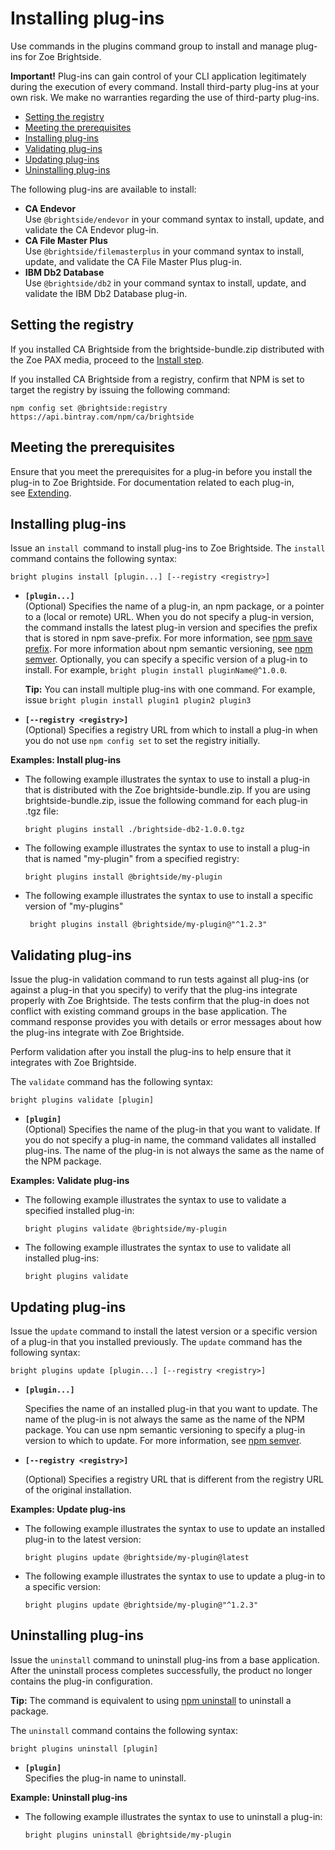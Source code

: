 # Installing plug-ins

Use commands in the plugins command group to install and manage plug-ins for Zoe Brightside.

**Important!** Plug-ins can gain control of your CLI application
legitimately during the execution of every command. Install third-party
plug-ins at your own risk. We make no warranties regarding
the use of third-party plug-ins.

  - [Setting the registry](#setting-the-registry)
  - [Meeting the prerequisites](#Meeting-the-prerequisites)
  - [Installing plug-ins](#installing-plug-ins)
  - [Validating plug-ins](#validating-plug-ins)
  - [Updating plug-ins](#updating-plug-ins)
  - [Uninstalling plug-ins](#uninstalling-plug-ins)


The following plug-ins are available to install:

  - **CA Endevor**  
    Use `@brightside/endevor` in your command syntax to install, update,
    and validate the CA Endevor plug-in. 
  - **CA File Master Plus**  
    Use `@brightside/filemasterplus` in your command syntax to install,
    update, and validate the CA File Master Plus plug-in. 
  - **IBM Db2 Database**  
    Use `@brightside/db2` in your command syntax to install, update, and
    validate the IBM Db2 Database plug-in. 

## Setting the registry

If you installed CA Brightside from the brightside-bundle.zip distributed with the Zoe PAX media, proceed to the [Install step](#installing-plug-ins).

If you installed CA Brightside from a registry, confirm that NPM is set to target the registry by issuing the following command: 

```
npm config set @brightside:registry https://api.bintray.com/npm/ca/brightside
```

## Meeting the prerequisites

Ensure that you meet the prerequisites for a plug-in before you install
the plug-in to Zoe Brightside. For documentation related to each plug-in,
see [Extending](cli-extending.md).

## Installing plug-ins

Issue an `install `command to install plug-ins to Zoe Brightside. The
`install` command contains the following syntax:

```
bright plugins install [plugin...] [--registry <registry>]
```

  - **`[plugin...]`**   
    (Optional) Specifies the name of a plug-in, an npm package, or a
    pointer to a (local or remote) URL. When you do not specify a
    plug-in version, the command installs the latest plug-in version and
    specifies the prefix that is stored in npm save-prefix. For more
    information, see [npm save prefix](https://docs.npmjs.com/misc/config#save-prefix). For more
    information about npm semantic versioning, see [npm semver](https://docs.npmjs.com/misc/semver). Optionally, you can
    specify a specific version of a plug-in to install. For example, `bright plugin install pluginName@^1.0.0`.

    **Tip:** You can install multiple plug-ins with one command. For
    example, issue `bright plugin install plugin1 plugin2 plugin3`

  - **`[--registry <registry>]`**  
    (Optional) Specifies a registry URL from which to install a plug-in
    when you do not use `npm config set` to set the registry initially. 

**Examples: Install plug-ins**

  - The following example illustrates the syntax to use to install a 
    plug-in that is distributed with the Zoe brightside-bundle.zip.
    If you are using brightside-bundle.zip, issue the following command for each plug-in .tgz file:
    
    ```
    bright plugins install ./brightside-db2-1.0.0.tgz
    ```

  - The following example illustrates the syntax to use to install a
    plug-in that is named "my-plugin" from a specified registry:

    ```
    bright plugins install @brightside/my-plugin
    ```

  - The following example illustrates the syntax to use to install a
    specific version of "my-plugins" 

    ```
     bright plugins install @brightside/my-plugin@"^1.2.3"
    ```
    

## Validating plug-ins

Issue the plug-in validation command to run tests against all plug-ins (or against a plug-in that you specify) to verify that the plug-ins integrate properly with Zoe Brightside. The tests confirm that the plug-in does not conflict with existing command groups in the base application. The command response provides you with details or error messages about how the plug-ins integrate with Zoe Brightside. 

Perform validation after you install the plug-ins to help ensure that it integrates with Zoe Brightside.

The `validate` command has the following syntax:

```
bright plugins validate [plugin]
```

  - **`[plugin]`**  
    (Optional) Specifies the name of the plug-in that you want to
    validate. If you do not specify a plug-in name, the command
    validates all installed plug-ins. The name of the plug-in is not
    always the same as the name of the NPM package.

**Examples: Validate plug-ins**

  - The following example illustrates the syntax to use to validate a
    specified installed plug-in:

    ```
    bright plugins validate @brightside/my-plugin
    ```

  - The following example illustrates the syntax to use to validate all
    installed plug-ins:

    ```
    bright plugins validate
    ```

## Updating plug-ins

Issue the `update` command to install the latest version or a specific
version of a plug-in that you installed previously. The `update` command
has the following syntax:

```
bright plugins update [plugin...] [--registry <registry>]
```

  - **`[plugin...]`** 

    Specifies the name of an installed plug-in that you want to update.
    The name of the plug-in is not always the same as the name of the
    NPM package. You can use npm semantic versioning to specify a
    plug-in version to which to update. For more information,
    see [npm semver](https://docs.npmjs.com/misc/semver).

  - **`[--registry <registry>]`**

    (Optional) Specifies a registry URL that is different from the
    registry URL of the original installation. 

**Examples: Update plug-ins**

  - The following example illustrates the syntax to use to update an
    installed plug-in to the latest version:

    ```
    bright plugins update @brightside/my-plugin@latest
    ```

  - The following example illustrates the syntax to use to update a
    plug-in to a specific version:

    ```
    bright plugins update @brightside/my-plugin@"^1.2.3"
    ```

## Uninstalling plug-ins

Issue the `uninstall` command to uninstall plug-ins from a base
application. After the uninstall process completes successfully,
the product no longer contains the plug-in
configuration.

**Tip:** The command is equivalent to using [npm uninstall](https://docs.npmjs.com/cli/uninstall) to uninstall a package.

The `uninstall` command contains the following syntax:

```
bright plugins uninstall [plugin]
```

  - **`[plugin]`**   
    Specifies the plug-in name to uninstall.

**Example: Uninstall plug-ins**

- The following example illustrates the syntax to use to uninstall a plug-in:

  ```
  bright plugins uninstall @brightside/my-plugin
  ```
